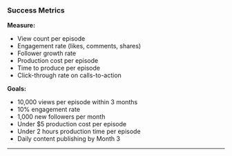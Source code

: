 ### Success Metrics

**Measure:**

- View count per episode
- Engagement rate (likes, comments, shares)
- Follower growth rate
- Production cost per episode
- Time to produce per episode
- Click-through rate on calls-to-action

**Goals:**

- 10,000 views per episode within 3 months
- 10% engagement rate
- 1,000 new followers per month
- Under $5 production cost per episode
- Under 2 hours production time per episode
- Daily content publishing by Month 3

---
